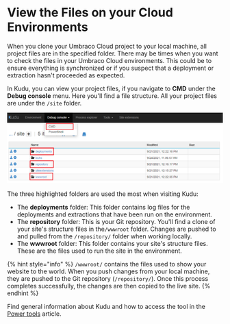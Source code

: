 # View the Files on your Cloud Environments

When you clone your Umbraco Cloud project to your local machine, all project files are in the specified folder. There may be times when you want to check the files in your Umbraco Cloud environments. This could be to ensure everything is synchronized or if you suspect that a deployment or extraction hasn't proceeded as expected.

In Kudu, you can view your project files, if you navigate to **CMD** under the **Debug console** menu. Here you'll find a file structure. All your project files are under the `/site` folder.

![File structure](images/CMD-file-structure-v9.png)

The three highlighted folders are used the most when visiting Kudu:

* The **deployments** folder: This folder contains log files for the deployments and extractions that have been run on the environment.
* The **repository** folder: This is your Git repository. You'll find a clone of your site's structure files in the`/wwwroot` folder. Changes are pushed to and pulled from the `/repository/` folder when working locally.
* The **wwwroot** folder: This folder contains your site's structure files. These are the files used to run the site in the environment.

{% hint style="info" %}
`/wwwroot/` contains the files used to show your website to the world. When you push changes from your local machine, they are pushed to the Git repository (`/repository/`). Once this process completes successfully, the changes are then copied to the live site.
{% endhint %}

Find general information about Kudu and how to access the tool in the [Power tools](./) article.

